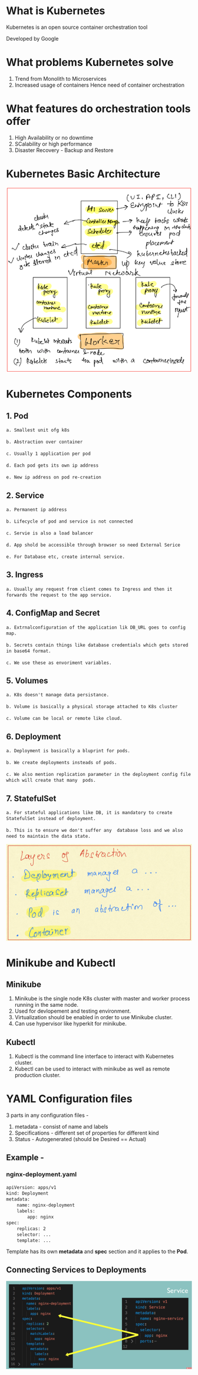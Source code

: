 # What is Kubernetes

Kubernetes is an open source container orchestration tool

Developed by Google

# What problems Kubernetes solve 

1. Trend from Monolith to Microservices
2. Increased usage of containers Hence need of container orchestration

# What features do orchestration tools offer 

1. High Availability or no downtime
2. SCalability or high performance
3. Disaster Recovery - Backup and Restore

# Kubernetes Basic Architecture

<img src = "images/k8s_architecture.png">

# Kubernetes Components

## 1. Pod

    a. Smallest unit ofg k8s

    b. Abstraction over container

    c. Usually 1 application per pod

    d. Each pod gets its own ip address

    e. New ip address on pod re-creation


## 2. Service

    a. Permanent ip address

    b. Lifecycle of pod and service is not connected

    c. Servie is also a load balancer

    d. App shold be accessible through browser so need External Serice

    e. For Database etc, create internal service.


## 3. Ingress

    a. Usually any request from client comes to Ingress and then it forwards the request to the app service.


## 4. ConfigMap and Secret

    a. Extrnalconfiguration of the application lik DB_URL goes to config map.

    b. Secrets contain things like database credentials which gets stored in base64 format.

    c. We use these as envoriment variables.


## 5. Volumes

    a. K8s doesn't manage data persistance.

    b. Volume is basically a physical storage attached to K8s cluster

    c. Volume can be local or remote like cloud.


## 6. Deployment
    a. Deployment is basically a bluprint for pods.

    b. We create deployments insteads of pods.

    c. We also mention replication parameter in the deployment config file which will create that many  pods.


## 7. StatefulSet

    a. For stateful applications like DB, it is mandatory to create StatefulSet instead of deployment.

    b. This is to ensure we don't suffer any  database loss and we also need to maintain the data state.

<img src="images/layer_of_abs.png">

# Minikube and Kubectl

## Minikube

1. Minikube is the single node K8s cluster with master and worker process running in the same node.
2. Used for devlopement and testing environment.
3. Virtualization should be enabled in order to use Minikube cluster.
4. Can use hypervisor like hyperkit for minikube.

## Kubectl
1. Kubectl is the command line interface to interact with Kubernetes cluster.
2. Kubectl can be used to interact with minikube as well as remote production cluster.



# YAML Configuration files

3 parts in any configuration files -

1. metadata - consist of name and labels
2. Specifications - different set of properties for different kind
3. Status - Autogenerated (should be Desired == Actual)

## Example -

### nginx-deployment.yaml

```
apiVersion: apps/v1
kind: Deployment
metadata:
    name: nginx-deployment
    labels:
        app: nginx
spec:
    replicas: 2
    selector: ...
    template: ...
```

Template has its own **metadata** and **spec** section and it applies to the **Pod**.

## Connecting Services to Deployments

<img src="images/connecting_service.png">











